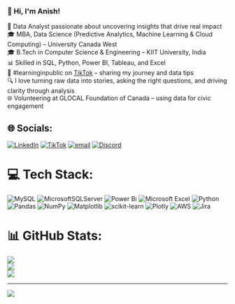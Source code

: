 <!-- Level 1: Simple bio and stats -->

### 👋 Hi, I'm Anish!
💼 Data Analyst passionate about uncovering insights that drive real impact<br>🎓 MBA, Data Science (Predictive Analytics, Machine Learning & Cloud Computing) – University Canada West<br>🎓 B.Tech in Computer Science & Engineering – KIIT University, India<br>📊 Skilled in SQL, Python, Power BI, Tableau, and Excel<br>🌱 #learninginpublic on [TikTok](https://www.tiktok.com/@datawithanish?_t=ZM-8y9HMn1luVi&_r=1) – sharing my journey and data tips<br>🔍 I love turning raw data into stories, asking the right questions, and driving clarity through analysis<br>🌐 Volunteering at GLOCAL Foundation of Canada – using data for civic engagement<br>


## 🌐 Socials:
[![LinkedIn](https://img.shields.io/badge/LinkedIn-%230077B5.svg?logo=linkedin&logoColor=white)](https://linkedin.com/in/https://www.linkedin.com/in/anish-lama/) [![TikTok](https://img.shields.io/badge/TikTok-%23000000.svg?logo=TikTok&logoColor=white)](https://tiktok.com/@https://www.tiktok.com/@datawithanish?_t=ZM-8y9HMn1luVi&_r=1) [![email](https://img.shields.io/badge/Email-D14836?logo=gmail&logoColor=white)](mailto:anishlama918@gmail.com) [![Discord](https://img.shields.io/badge/Discord-%237289DA.svg?logo=discord&logoColor=white)](https://discord.gg/anish_38148)

# 💻 Tech Stack:
![MySQL](https://img.shields.io/badge/mysql-4479A1.svg?style=for-the-badge&logo=mysql&logoColor=white) ![MicrosoftSQLServer](https://img.shields.io/badge/Microsoft%20SQL%20Server-CC2927?style=for-the-badge&logo=microsoft%20sql%20server&logoColor=white) ![Power Bi](https://img.shields.io/badge/power_bi-F2C811?style=for-the-badge&logo=powerbi&logoColor=black) ![Microsoft Excel](https://img.shields.io/badge/Microsoft_Excel-217346?style=for-the-badge&logo=microsoft-excel&logoColor=white) ![Python](https://img.shields.io/badge/python-3670A0?style=for-the-badge&logo=python&logoColor=ffdd54) ![Pandas](https://img.shields.io/badge/pandas-%23150458.svg?style=for-the-badge&logo=pandas&logoColor=white) ![NumPy](https://img.shields.io/badge/numpy-%23013243.svg?style=for-the-badge&logo=numpy&logoColor=white) ![Matplotlib](https://img.shields.io/badge/Matplotlib-%23ffffff.svg?style=for-the-badge&logo=Matplotlib&logoColor=black) ![scikit-learn](https://img.shields.io/badge/scikit--learn-%23F7931E.svg?style=for-the-badge&logo=scikit-learn&logoColor=white) ![Plotly](https://img.shields.io/badge/Plotly-%233F4F75.svg?style=for-the-badge&logo=plotly&logoColor=white) ![AWS](https://img.shields.io/badge/AWS-%23FF9900.svg?style=for-the-badge&logo=amazon-aws&logoColor=white) ![Jira](https://img.shields.io/badge/jira-%230A0FFF.svg?style=for-the-badge&logo=jira&logoColor=white)
# 📊 GitHub Stats:
![](https://github-readme-stats.vercel.app/api?username=anish-lama&theme=dark&hide_border=false&include_all_commits=false&count_private=false)<br/>
![](https://nirzak-streak-stats.vercel.app/?user=anish-lama&theme=dark&hide_border=false)<br/>
![](https://github-readme-stats.vercel.app/api/top-langs/?username=anish-lama&theme=dark&hide_border=false&include_all_commits=false&count_private=false&layout=compact)

---
[![](https://visitcount.itsvg.in/api?id=anish-lama&icon=0&color=0)](https://visitcount.itsvg.in)

<!-- Proudly created with GPRM ( https://gprm.itsvg.in ) -->
